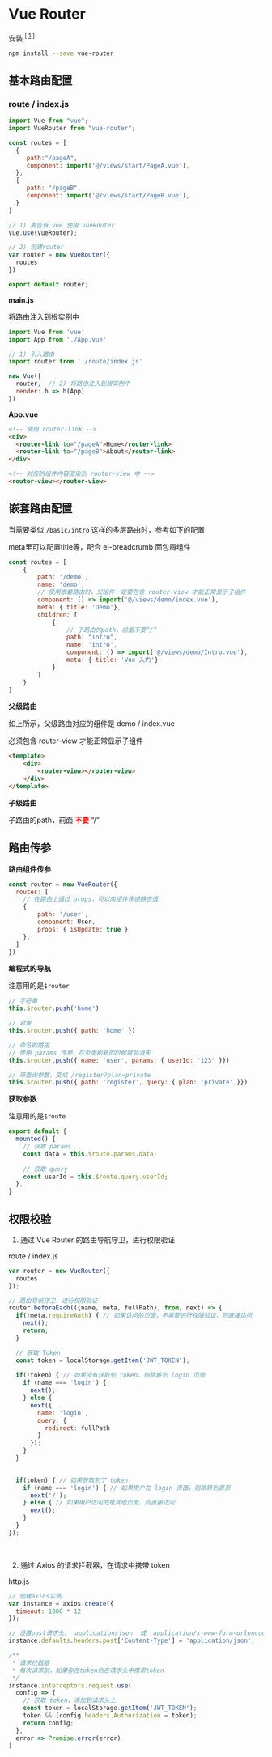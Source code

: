 # Vue Router


安装 <sup>[ [1](https://blog.csdn.net/qq_31967569/article/details/91546294 "参考资料") ]</sup>

```bash
npm install --save vue-router 
```



## 基本路由配置

### route / index.js

```javascript
import Vue from "vue";
import VueRouter from "vue-router";

const routes = [
  {
     path:"/pageA",
     component: import('@/views/start/PageA.vue'),
  },
  {
     path: "/pageB",
     component: import('@/views/start/PageB.vue'),
  }
]

// 1) 要告诉 vue 使用 vueRouter
Vue.use(VueRouter);

// 2) 创建router
var router = new VueRouter({
  routes
})

export default router;
```



**main.js**

将路由注入到根实例中

```javascript
import Vue from 'vue'
import App from './App.vue'

// 1) 引入路由
import router from './route/index.js'

new Vue({
  router,  // 2) 将路由注入到根实例中
  render: h => h(App)
})
```



**App.vue**

```html
<!-- 使用 router-link -->
<div>
  <router-link to="/pageA">Home</router-link>
  <router-link to="/pageB">About</router-link>
</div>

<!-- 对应的组件内容渲染到 router-view 中 -->
<router-view></router-view>
```



## 嵌套路由配置

当需要类似 `/basic/intro` 这样的多层路由时，参考如下的配置

meta里可以配置title等，配合 el-breadcrumb 面包屑组件

```javascript
const routes = [
    {
        path: '/demo',
        name: 'demo',
        // 使用嵌套路由时，父组件一定要包含 router-view 才能正常显示子组件
        component: () => import('@/views/demo/index.vue'),
        meta: { title: 'Demo'},
        children: [
            {
                // 子路由的path，前面不要“/”
                path: "intro",
                name: 'intro',
                component: () => import('@/views/demo/Intro.vue'),
                meta: { title: 'Vue 入门'}
            }
        ]
    }
]
```



**父级路由**

如上所示，父级路由对应的组件是 demo / index.vue

必须包含 router-view 才能正常显示子组件
```html
<template>
    <div>
        <router-view></router-view>
    </div>
</template>
```



**子级路由**

子路由的path，前面 <span style="color: red; font-weight: bold">不要</span> “/”



## 路由传参

**路由组件传参**

```js
const router = new VueRouter({
  routes: [
    // 在路由上通过 props，可以向组件传递静态值
    { 
        path: '/user', 
        component: User,
        props: { isUpdate: true }
    },
  ]
})
```

**编程式的导航**

注意用的是`$router`

```js
// 字符串
this.$router.push('home')

// 对象
this.$router.push({ path: 'home' })

// 命名的路由
// 使用 params 传参，在页面刷新的时候就会消失
this.$router.push({ name: 'user', params: { userId: '123' }})

// 带查询参数，变成 /register?plan=private
this.$router.push({ path: 'register', query: { plan: 'private' }})
```

**获取参数**

注意用的是`$route`

```js
export default {
  mounted() {
    // 获取 params
    const data = this.$route.params.data;
      
    // 获取 query
    const userId = this.$route.query.userId;
  },
}
```



## 权限校验

1) 通过 Vue Router 的路由导航守卫，进行权限验证

route / index.js

```js
var router = new VueRouter({
  routes
});

// 路由导航守卫，进行权限验证
router.beforeEach(({name, meta, fullPath}, from, next) => {
  if(!meta.requireAuth) { // 如果访问的页面，不需要进行权限验证，则直接访问
    next();
    return;
  }

  // 获取 Token
  const token = localStorage.getItem('JWT_TOKEN');
  
  if(!token) { // 如果没有获取到 token，则跳转到 login 页面
    if (name === 'login') {
      next();
    } else {
      next({
        name: 'login',
        query: {
          redirect: fullPath
        }
      });
    }
  }

  
  if(token) { // 如果获取到了 token
    if (name === 'login') { // 如果用户在 login 页面，则跳转到首页
      next('/');
    } else { // 如果用户访问的是其他页面，则直接访问
      next();
    }
  }
});
```

<br>

2) 通过 Axios 的请求拦截器，在请求中携带 token

http.js

```js
// 创建axios实例
var instance = axios.create({
  timeout: 1000 * 12
});

// 设置post请求头:  application/json  或  application/x-www-form-urlencoded
instance.defaults.headers.post['Content-Type'] = 'application/json';

/** 
 * 请求拦截器
 * 每次请求前，如果存在token则在请求头中携带token
 */
instance.interceptors.request.use(
  config => {
    // 获取 token，添加到请求头上
    const token = localStorage.getItem('JWT_TOKEN');
    token && (config.headers.Authorization = token);
    return config;
  },
  error => Promise.error(error)
)
```
